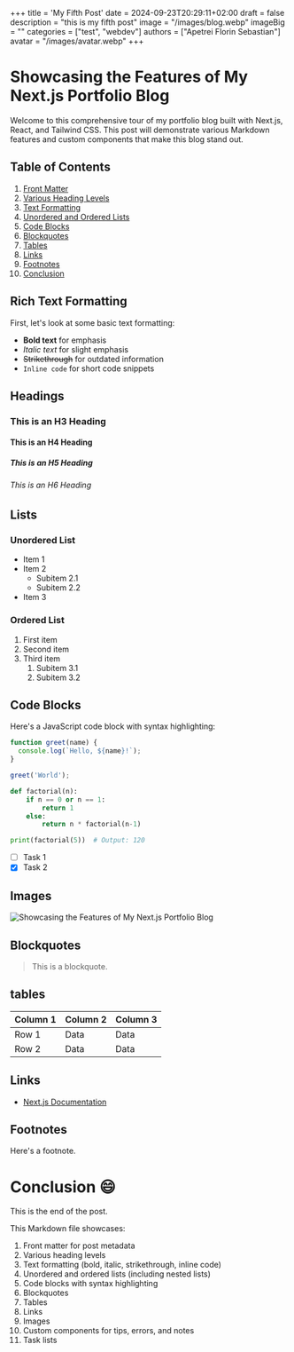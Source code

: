 +++
title = 'My Fifth Post'
date = 2024-09-23T20:29:11+02:00
draft = false
description = "this is my fifth post"
image = "/images/blog.webp"
imageBig = ""
categories = ["test", "webdev"]
authors = ["Apetrei Florin Sebastian"]
avatar = "/images/avatar.webp"
+++

# Showcasing the Features of My Next.js Portfolio Blog

Welcome to this comprehensive tour of my portfolio blog built with Next.js, React, and Tailwind CSS. This post will demonstrate various Markdown features and custom components that make this blog stand out.


## Table of Contents

1. [Front Matter](#front-matter)
2. [Various Heading Levels](#various-heading-levels)
3. [Text Formatting](#text-formatting)
4. [Unordered and Ordered Lists](#unordered-and-ordered-lists)
5. [Code Blocks](#code-blocks)
6. [Blockquotes](#blockquotes)
7. [Tables](#tables)
8. [Links](#links)
9. [Footnotes](#footnotes)
10. [Conclusion](#conclusion)

## Rich Text Formatting

First, let's look at some basic text formatting:

- **Bold text** for emphasis
- *Italic text* for slight emphasis
- ~~Strikethrough~~ for outdated information
- `Inline code` for short code snippets

## Headings

### This is an H3 Heading

#### This is an H4 Heading

##### This is an H5 Heading

###### This is an H6 Heading

## Lists

### Unordered List

- Item 1
- Item 2
  - Subitem 2.1
  - Subitem 2.2
- Item 3

### Ordered List

1. First item
2. Second item
3. Third item
   1. Subitem 3.1
   2. Subitem 3.2

## Code Blocks

Here's a JavaScript code block with syntax highlighting:

```javascript
function greet(name) {
  console.log(`Hello, ${name}!`);
}

greet('World');
```

```python
def factorial(n):
    if n == 0 or n == 1:
        return 1
    else:
        return n * factorial(n-1)

print(factorial(5))  # Output: 120
```

- [ ] Task 1
- [x] Task 2

## Images

![Showcasing the Features of My Next.js Portfolio Blog](/images/library.png)

## Blockquotes

> This is a blockquote.

## tables

| Column 1 | Column 2 | Column 3 |
|----------|----------|----------|
| Row 1    | Data     | Data     |
| Row 2    | Data     | Data     |


## Links

- [Next.js Documentation](https://nextjs.org)

## Footnotes

Here's a footnote.

# Conclusion :smile:

This is the end of the post.


This Markdown file showcases:

1. Front matter for post metadata
2. Various heading levels
3. Text formatting (bold, italic, strikethrough, inline code)
4. Unordered and ordered lists (including nested lists)
5. Code blocks with syntax highlighting
6. Blockquotes
7. Tables
8. Links
9. Images
10. Custom components for tips, errors, and notes
11. Task lists
